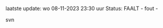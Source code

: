laatste update: 
wo 08-11-2023 23:30   uur 
Status: FAALT - fout - 
<div class="service R">svn</div>